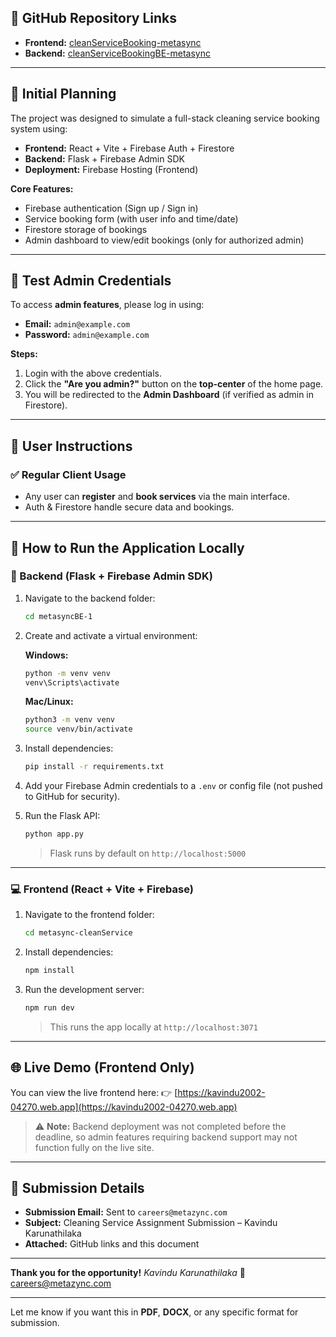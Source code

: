 
## 🔗 GitHub Repository Links

* **Frontend:** [cleanServiceBooking-metasync](https://github.com/karuna3laka/cleanServiceBooking-metasync)
* **Backend:** [cleanServiceBookingBE-metasync](https://github.com/karuna3laka/cleanServiceBookingBE-metasync)

---

## 📌 Initial Planning

The project was designed to simulate a full-stack cleaning service booking system using:

* **Frontend:** React + Vite + Firebase Auth + Firestore
* **Backend:** Flask + Firebase Admin SDK
* **Deployment:** Firebase Hosting (Frontend)

**Core Features:**

* Firebase authentication (Sign up / Sign in)
* Service booking form (with user info and time/date)
* Firestore storage of bookings
* Admin dashboard to view/edit bookings (only for authorized admin)

---

## 🔐 Test Admin Credentials

To access **admin features**, please log in using:

* **Email:** `admin@example.com`
* **Password:** `admin@example.com`

**Steps:**

1. Login with the above credentials.
2. Click the **"Are you admin?"** button on the **top-center** of the home page.
3. You will be redirected to the **Admin Dashboard** (if verified as admin in Firestore).

---

## 🧪 User Instructions

### ✅ Regular Client Usage

* Any user can **register** and **book services** via the main interface.
* Auth & Firestore handle secure data and bookings.

---

## 🚀 How to Run the Application Locally

### 🔧 Backend (Flask + Firebase Admin SDK)

1. Navigate to the backend folder:

   ```bash
   cd metasyncBE-1
   ```

2. Create and activate a virtual environment:

   **Windows:**

   ```bash
   python -m venv venv
   venv\Scripts\activate
   ```

   **Mac/Linux:**

   ```bash
   python3 -m venv venv
   source venv/bin/activate
   ```

3. Install dependencies:

   ```bash
   pip install -r requirements.txt
   ```

4. Add your Firebase Admin credentials to a `.env` or config file (not pushed to GitHub for security).

5. Run the Flask API:

   ```bash
   python app.py
   ```

   > Flask runs by default on `http://localhost:5000`

---

### 💻 Frontend (React + Vite + Firebase)

1. Navigate to the frontend folder:

   ```bash
   cd metasync-cleanService
   ```

2. Install dependencies:

   ```bash
   npm install
   ```

3. Run the development server:

   ```bash
   npm run dev
   ```

   > This runs the app locally at `http://localhost:3071`

---

## 🌐 Live Demo (Frontend Only)

You can view the live frontend here:
👉 [https://kavindu2002-04270.web.app](https://kavindu2002-04270.web.app)

> ⚠️ **Note:** Backend deployment was not completed before the deadline, so admin features requiring backend support may not function fully on the live site.

---

## 📩 Submission Details

* **Submission Email:** Sent to `careers@metazync.com`
* **Subject:** Cleaning Service Assignment Submission – Kavindu Karunathilaka
* **Attached:** GitHub links and this document

---

**Thank you for the opportunity!**
*Kavindu Karunathilaka*
📧 [careers@metazync.com](mailto:careers@metazync.com)

---

Let me know if you want this in **PDF**, **DOCX**, or any specific format for submission.
